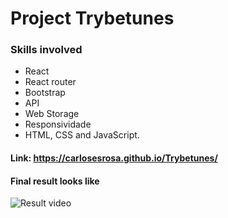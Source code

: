 # Project Trybetunes

### Skills involved
- React
- React router
- Bootstrap
- API
- Web Storage
- Responsividade
- HTML, CSS and JavaScript.

#### Link: https://carlosesrosa.github.io/Trybetunes/
#### Final result looks like
![Result video](./src/Trybetunes-video.gif)

